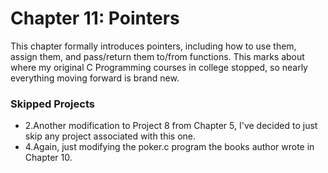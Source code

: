 # Chapter 11: Pointers
This chapter formally introduces pointers, including how to use them, assign them, and pass/return them to/from functions. This marks about where my original C Programming courses in college stopped, so nearly everything moving forward is brand new.

### Skipped Projects
* 2.Another modification to Project 8 from Chapter 5, I've decided to just skip any project associated with this one.
* 4.Again, just modifying the poker.c program the books author wrote in Chapter 10.